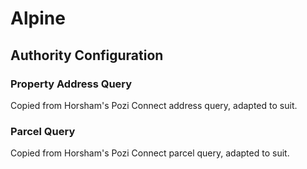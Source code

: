 # Alpine

## Authority Configuration

### Property Address Query

Copied from Horsham's Pozi Connect address query, adapted to suit.

### Parcel Query

Copied from Horsham's Pozi Connect parcel query, adapted to suit.